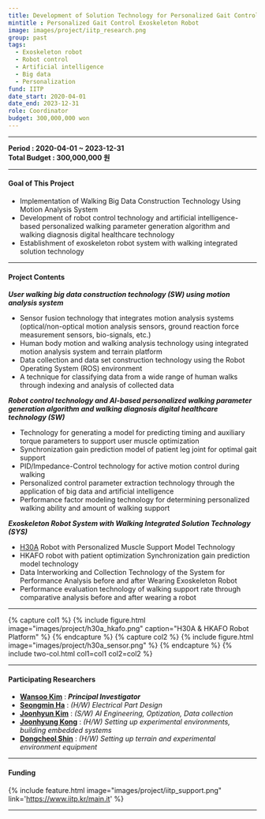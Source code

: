 ```yaml
---
title: Development of Solution Technology for Personalized Gait Control and Performance Evaluation of Lower-limb Robotic Exoskeleton through Artificial Intelligence/Big Data
mintitle : Personalized Gait Control Exoskeleton Robot
image: images/project/iitp_research.png
group: past 
tags: 
  - Exoskeleton robot
  - Robot control
  - Artificial intelligence
  - Big data
  - Personalization
fund: IITP
date_start: 2020-04-01 
date_end: 2023-12-31 
role: Coordinator
budget: 300,000,000 won
---
```



***    
**<i class="fas fa-sync"></i> Period : 2020-04-01 ~ 2023-12-31**   
**<i class="fas fa-won-sign"></i> Total Budget : 300,000,000 원**    

***     
#### <i class="fas fa-edit"></i>  **Goal of This Project**
* Implementation of Walking Big Data Construction Technology Using Motion Analysis System
* Development of robot control technology and artificial intelligence-based personalized walking parameter generation algorithm and walking diagnosis digital healthcare technology
* Establishment of exoskeleton robot system with walking integrated solution technology

***    
#### <i class="far fa-edit"></i>  **Project Contents**   

**_User walking big data construction technology (SW) using motion analysis system_**    
- Sensor fusion technology that integrates motion analysis systems (optical/non-optical motion analysis sensors, ground reaction force measurement sensors, bio-signals, etc.)
- Human body motion and walking analysis technology using integrated motion analysis system and terrain platform
- Data collection and data set construction technology using the Robot Operating System (ROS) environment
- A technique for classifying data from a wide range of human walks through indexing and analysis of collected data    

**_Robot control technology and AI-based personalized walking parameter generation algorithm and walking diagnosis digital healthcare technology (SW)_**
- Technology for generating a model for predicting timing and auxiliary torque parameters to support user muscle optimization
- Synchronization gain prediction model of patient leg joint for optimal gait support
- PID/Impedance-Control technology for active motion control during walking
- Personalized control parameter extraction technology through the application of big data and artificial intelligence
- Performance factor modeling technology for determining personalized walking ability and amount of walking support

**_Exoskeleton Robot System with Walking Integrated Solution Technology (SYS)_**
- [H30A](https://hexarhc.com/?page_id=4345&lang=ko) Robot with Personalized Muscle Support Model Technology
- HKAFO robot with patient optimization Synchronization gain prediction model technology
- Data Interworking and Collection Technology of the System for Performance Analysis before and after Wearing Exoskeleton Robot
- Performance evaluation technology of walking support rate through comparative analysis before and after wearing a robot


***





{% capture col1 %}
{%
  include figure.html
  image="images/project/h30a_hkafo.png"
  caption="H30A & HKAFO Robot Platform"
%}
{% endcapture %}
{% capture col2 %}
{%
  include figure.html
  image="images/project/h30a_sensor.png"
%}
{% endcapture %}
{% include two-col.html col1=col1 col2=col2 %}    





***    
#### **<i class="fas fa-user-circle"></i> Participating Researchers**
* [**Wansoo Kim**](http://harco.hanyang.ac.kr/members/Wansoo-Kim.html)  : **_Principal Investigator_**  
* [**Seongmin Ha**](http://harco.hanyang.ac.kr/members/Seongmin-Ha.html)   :   *(H/W) Electrical Part Design*
* [**Joonhyun Kim**](http://harco.hanyang.ac.kr/members/Joonhyun-Kim.html)   : *(S/W) AI Engineering, Optization, Data collection*
* [**Joonhyung Kong**](http://harco.hanyang.ac.kr/members/Joonhyung-Kong.html)   : *(H/W) Setting up experimental environments, building embedded systems*
* [**Dongcheol Shin**](http://harco.hanyang.ac.kr/members/Dongcheol-Shin.html)   : *(H/W) Setting up terrain and experimental environment equipment*

***    

#### **<i class="fas fa-money-bill-wave-alt"></i> Funding**

{%
  include feature.html
  image="images/project/iitp_support.png"
  link='https://www.iitp.kr/main.it'
%}


***   
